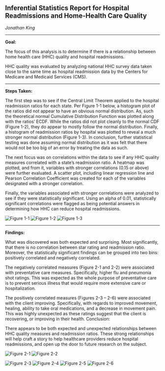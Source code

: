 ## Inferential Statistics Report for Hospital Readmissions and Home-Health Care Quality <br>

*Jonathan King*
***
**Goal:** 

The focus of this analysis is to determine if there is a relationship between home health care (HHC) quality and hospital readmissions.  

HHC quality was evaluated by analyzing national HHC survey data taken close to the same time as hospital readmission data by the Centers for Medicare and Medicaid Services (CMS).
***
**Steps Taken:** 

The first step was to see if the Central Limit Theorem applied to the hospital readmission ratios for each state.  Per Figure 1-1 below, a histogram plot of the ratios did not appear to have an obvious normal distribution.  As, such the theoretical normal Cumulative Distribution Function was plotted along with the ratios’ ECDF.  While the ratios did not plot cleanly to the normal CDF (Figure 1-2), they do appear to mostly follow the normal distribution.  Finally, a histogram of readmission ratios by hospital was plotted to reveal a much stronger normal distribution (Figure 1-3).  In conclusion, further statistical testing was done assuming normal distribution as it was felt that there would not be too big of an error by treating the data as such.

The next focus was on correlations within the data to see if any HHC quality measures correlated with a state’s readmission ratio.  A heatmap was plotted, and from it, variables with stronger correlations (0.15 or above) were further evaluated.  A scatter plot, including linear regression line and Pearson Correlation Coefficient was created for each of the variables designated with a stronger correlation.

Finally, the variables associated with stronger correlations were analyzed to see if they were statistically significant.  Using an alpha of 0.01, statistically significant correlations were flagged as being potential answers in determining how HHC can reduce hospital readmissions.

![Figure 1-1](/Capstone_1/Figures%20rr_hist1.png "Figure 1-1")
![Figure 1-2](/Figures%20rr_cdf.png "Figure 1-2")
![Figure 1-3](/Figures%20rr_hist2.png "Figure 1-3")
***
**Findings:** 

What was discovered was both expected and surprising.  Most significantly, that there is no correlation between star rating and readmission ratio.  Moreover, the statistically significant findings can be grouped into two bins: positively correlated and negatively correlated.

The negatively correlated measures (Figure 2-1 and 2-2) were associated with preventative care measures.   Specifically, higher flu and pneumonia shot ratings.  This was expected as the whole purpose of preventative care is to prevent serious illness that would require more extensive care or hospitalization.

The positively correlated measures (Figures 2-3 – 2-6) were associated with the client improving.  Specifically, with regards to improved movement, healing, ability to take oral medications, and a decrease in movement pain.  This was highly unexpected as these ratings suggest that the client is recovering, or improving in their health. 
Conclusion: 

There appears to be both expected and unexpected relationships between HHC quality measures and readmission ratios.  These strong relationships will help craft a story to help healthcare providers reduce hospital readmissions, and open up the door to future research on the subject.<br>

![Figure 2-1](/Figures%20flu_shot.png "Figure 2-1")
![Figure 2-2](/Figures%20pneumonia_shot.png "Figure 2-2")<br>

![Figure 2-3](/Figures%20move_buff.png "Figure 2-3")
![Figure 2-4](/Figures%20healing_buff.png "Figure 2-4")
![Figure 2-5](/Figures%20oral_rx.png "Figure 2-5")
![Figure 2-6](/Figures%20pain_debuff.png "Figure 2-6")